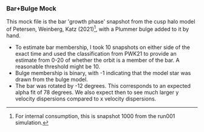### Bar+Bulge Mock

This mock file is the bar 'growth phase' snapshot from the cusp halo model of Petersen, Weinberg, Katz (2021)[^1], with a Plummer bulge added to it by hand.

 - To estimate bar membership, I took 10 snapshots on either side of the exact time and used the classification from PWK21 to provide an estimate from 0-20 of whether the orbit is a member of the bar. A reasonable threshold might be 10.
 - Bulge membership is binary, with -1 indicating that the model star was drawn from the bulge model.
 - The bar was rotated by -12 degrees. This corresponds to an expected alpha fit of 78 degrees. We also expect then to see much larger y velocity dispersions compared to x velocity dispersions.


[^1]: For internal consumption, this is snapshot 1000 from the run001 simulation.
